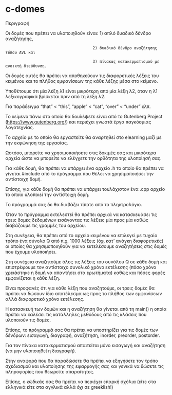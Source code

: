 # c-domes
Περιγραφή 

Οι δομές που πρέπει να υλοποιηθούν είναι: 1) απλό δυαδικό δένδρο αναζήτησης, 
                                          
                                          2) δυαδικό δένδρο αναζήτησης τύπου AVL και 
                                          
                                          3) πίνακας κατακερματισμού με ανοικτή διεύθυνση. 
                                          
Οι δομές αυτές θα πρέπει να αποθηκεύουν τις διαφορετικές λέξεις του κειμένου και το πλήθος εμφανίσεων της κάθε λέξης μέσα στο κείμενο. 

Υποθέτουμε ότι μία λέξη λ1 είναι μικρότερη από μία λέξη λ2, όταν η λ1 λεξικογραφικά βρίσκεται πριν από τη λέξη λ2. 

Για παράδειγμα “that” < “this”, “apple” < “cat”, “over” < “under” κλπ. 

Το κείμενο πάνω στο οποίο θα δουλέψετε είναι από το Gutenberg Project (https://www.gutenberg.org/) και περιέχει γνωστά έργα παγκόσμιας λογοτεχνίας. 

Το αρχείο με το οποίο θα εργαστείτε θα αναρτηθεί στο elearning μαζί με την εκφώνηση της εργασίας. 

Ωστόσο, μπορείτε να χρησιμοποιήσετε στις δοκιμές σας και μικρότερα αρχεία ώστε να μπορείτε να ελέγχετε την ορθότητα της υλοποίησή σας.  

Για κάθε δομή, θα πρέπει να υπάρχει ένα αρχείο .h το οποίο θα πρέπει να γίνεται #include από το πρόγραμμα που θέλει να χρησιμοποιήσει την αντίστοιχη δομή. 

Επίσης, για κάθε δομή θα πρέπει να υπάρχει τουλάχιστον ένα .cpp αρχείο το οποίο υλοποιεί την αντίστοιχη δομή. 

Το πρόγραμμά σας δε θα διαβάζει τίποτε από το πληκτρολόγιο. 

Όταν το πρόγραμμα εκτελεστεί θα πρέπει αρχικά να κατασκευάσει τις τρεις δομές δεδομένων εισάγοντας τις λέξεις μία προς μία καθώς διαβάζουμε τις γραμμές του αρχείου. 

Στη συνέχεια, θα πρέπει από το αρχείο κειμένου να επιλεγεί με τυχαίο τρόπο ένα σύνολο Q από π.χ. 1000 λέξεις (όχι κατ’ ανάγκη διαφορετικές) οι οποίες θα χρησιμοποιηθούν για να εκτελέσουμε αναζητήσεις στις δομές που έχουμε υλοποιήσει. 

Στη συνέχεια αναζητούμε όλες τις λέξεις του συνόλου Q σε κάθε δομή και επιστρέφουμε τον αντίστοιχο συνολικό χρόνο εκτέλεσης (πόσο χρόνο χρειάστηκε η δομή να απαντήσει στα ερωτήματα) καθώς και πόσες φορές εμφανίζεται η κάθε λέξη. 

Είναι προφανές ότι για κάθε λέξη που αναζητούμε, οι τρεις δομές θα πρέπει να δώσουν ίδιο αποτέλεσμα ως προς το πλήθος των εμφανίσεων αλλά διαφορετικό χρόνο εκτέλεσης. 

Η κατασκευή των δομών και η αναζήτηση θα γίνεται από τη main() η οποία πρέπει να καλέσει τις κατάλληλες μεθόδους από τις κλάσεις που υλοποιούν τις δομές. 

Επίσης, το πρόγραμμά σας θα πρέπει να υποστηρίζει για τις δομές των δένδρων: εισαγωγή, διαγραφή, αναζήτηση, inorder, preorder, postorder. 

Για τον πίνακα κατακερματισμού απαιτείται μόνο εισαγωγή και αναζήτηση (να μην υλοποιηθεί η διαγραφή).  

Στην αναφορά που θα παραδώσετε θα πρέπει να εξηγήσετε τον τρόπο σχεδιασμού και υλοποίησης της εφαρμογής σας και γενικά να δώσετε τις πληροφορίες που θεωρείτε απαραίτητες. 

Επίσης, ο κώδικάς σας θα πρέπει να περιέχει επαρκή σχόλια (είτε στα ελληνικά είτε στα αγγλικά αλλά όχι σε greeklish!)
